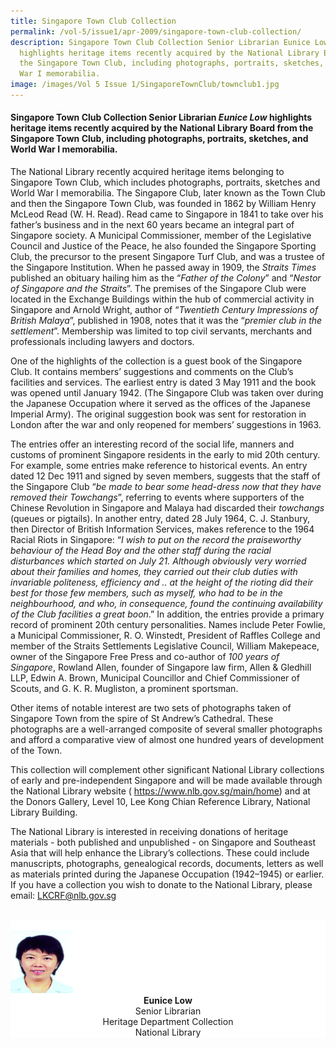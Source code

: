 ```yaml
---
title: Singapore Town Club Collection
permalink: /vol-5/issue1/apr-2009/singapore-town-club-collection/
description: Singapore Town Club Collection Senior Librarian Eunice Low
  highlights heritage items recently acquired by the National Library Board from
  the Singapore Town Club, including photographs, portraits, sketches, and World
  War I memorabilia.
image: /images/Vol 5 Issue 1/SingaporeTownClub/townclub1.jpg
---
```

#### Singapore Town Club Collection Senior Librarian&nbsp;_Eunice Low_&nbsp;highlights heritage items recently acquired by the National Library Board from the Singapore Town Club, including photographs, portraits, sketches, and World War I memorabilia.

The National Library recently acquired heritage items belonging to Singapore Town Club, which includes photographs, portraits, sketches and World War I memorabilia. The Singapore Club, later known as the Town Club and then the Singapore Town Club, was founded in 1862 by William Henry McLeod Read (W. H. Read). Read came to Singapore in 1841 to take over his father’s business and in the next 60 years became an integral part of Singapore society. A Municipal Commissioner, member of the Legislative Council and Justice of the Peace, he also founded the Singapore Sporting Club, the precursor to the present Singapore Turf Club, and was a trustee of the Singapore Institution. When he passed away in 1909, the *Straits Times* published an obituary hailing him as the “*Father of the Colony*” and “*Nestor of Singapore and the Straits*”. The premises of the Singapore Club were located in the Exchange Buildings within the hub of commercial activity in Singapore and Arnold Wright, author of “*Twentieth Century Impressions of British Malaya*”, published in 1908, notes that it was the “*premier club in the settlement*”. Membership was limited to top civil servants, merchants and professionals including lawyers and doctors.

One of the highlights of the collection is a guest book of the Singapore Club. It contains members’ suggestions and comments on the Club’s facilities and services. The earliest entry is dated 3 May 1911 and the book was opened until January 1942. (The Singapore Club was taken over during the Japanese Occupation where it served as the offices of the Japanese Imperial Army). The original suggestion book was sent for restoration in London after the war and only reopened for members’ suggestions in 1963.

The entries offer an interesting record of the social life, manners and customs of prominent Singapore residents in the early to mid 20th century. For example, some entries make reference to historical events. An entry dated 12 Dec 1911 and signed by seven members, suggests that the staff of the Singapore Club “*be made to bear some head-dress now that they have removed their Towchangs*”, referring to events where supporters of the Chinese Revolution in Singapore and Malaya had discarded their *towchangs* (queues or pigtails). In another entry, dated 28 July 1964, C. J. Stanbury, then Director of British Information Services, makes reference to the 1964 Racial Riots in Singapore: “*I wish to put on the record the praiseworthy behaviour of the Head Boy and the other staff during the racial disturbances which started on July 21. Although obviously very worried about their families and homes, they carried out their club duties with invariable politeness, efficiency and .. at the height of the rioting did their best for those few members, such as myself, who had to be in the neighbourhood, and who, in consequence, found the continuing availability of the Club facilities a great boon*.” In addition, the entries provide a primary record of prominent 20th century personalities. Names include Peter Fowlie, a Municipal Commissioner, R. O. Winstedt, President of Raffles College and member of the Straits Settlements Legislative Council, William Makepeace, owner of the Singapore Free Press and co-author of *100 years of Singapore*, Rowland Allen, founder of Singapore law firm, Allen &amp; Gledhill LLP, Edwin A. Brown, Municipal Councillor and Chief Commissioner of Scouts, and G. K. R. Mugliston, a prominent sportsman.

Other items of notable interest are two sets of photographs taken of Singapore Town from the spire of St Andrew’s Cathedral. These photographs are a well-arranged composite of several smaller photographs and afford a comparative view of almost one hundred years of development of the Town.

This collection will complement other significant National Library collections of early and pre-independent Singapore and will be made available through the National Library website (
<a href="https://www.nlb.gov.sg/main/home">https://www.nlb.gov.sg/main/home</a><a>) and at the Donors Gallery, Level 10, Lee Kong Chian Reference Library, National Library Building.
	
The National Library is interested in receiving donations of heritage materials - both published and unpublished - on Singapore and Southeast Asia that will help enhance the Library’s collections. These could include manuscripts, photographs, genealogical records, documents, letters as well as materials printed during the Japanese Occupation (1942–1945) or earlier. If you have a collection you wish to donate to the National Library, please email: </a><a href="LKCRF@nlb.gov.sg">LKCRF@nlb.gov.sg</a>
	
<br>
<div style="background-color: white;">
<br>
<img style="width: 100px; height: 100px;" src="/images/Authors/Eunice%20Low.jpg">
 <center><b>Eunice Low</b> <br>Senior Librarian <br> Heritage Department Collection <br> National Library</center></div>